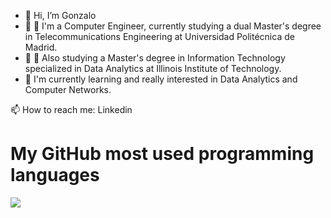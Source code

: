 - 👋 Hi, I’m Gonzalo
- 🌱 🔭 I'm a Computer Engineer, currently studying a dual Master's degree in Telecommunications Engineering at Universidad Politécnica de Madrid.
- 🌱 🔭 Also studying a Master's degree in Information Technology specialized in Data Analytics at Illinois Institute of Technology.
- 🌱 I'm currently learning and really interested in Data Analytics and Computer Networks.

📫 How to reach me: Linkedin
<!---
gonzaloazcarater/gonzaloazcarater is a ✨ special ✨ repository because its `README.md` (this file) appears on your GitHub profile.
You can click the Preview link to take a look at your changes.
--->

# My GitHub most used programming languages
<img src="https://github-readme-stats.vercel.app/api/top-langs/?username=gonzaloazcarater"/>
